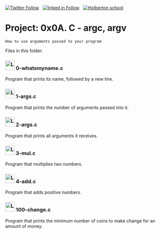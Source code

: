  [![Twitter Follow](https://img.shields.io/twitter/follow/jepez90?label=Follow%20me&style=social)](https://twitter.com/Jepez90) &nbsp; [![linked in Follow](https://img.shields.io/badge/LinkedIn-Follow-blue)](https://www.linkedin.com/in/jerson-p%C3%A9rez-010059a4/) &nbsp; [![Holberton school](https://img.shields.io/badge/Holberton_School-red)](https://twitter.com/HolbertonCOL)

# Project: 0x0A. C - argc, argv

``` How to use arguments passed to your program ```

Files in this folder:

### <img src="https://i.imgur.com/s1rXGpW.png" alt="Logo C" height="30"> 0-whatsmyname.c

Program that prints its name, followed by a new line.

### <img src="https://i.imgur.com/s1rXGpW.png" alt="Logo C" height="30"> 1-args.c

Program that prints the number of arguments passed into it.

### <img src="https://i.imgur.com/s1rXGpW.png" alt="Logo C" height="30"> 2-args.c

Program that prints all arguments it receives.

### <img src="https://i.imgur.com/s1rXGpW.png" alt="Logo C" height="30"> 3-mul.c

Program that multiplies two numbers.

### <img src="https://i.imgur.com/s1rXGpW.png" alt="Logo C" height="30"> 4-add.c

Program that adds positive numbers.

### <img src="https://i.imgur.com/s1rXGpW.png" alt="Logo C" height="30"> 100-change.c

Program that prints the minimum number of coins to make change for an amount of money.

